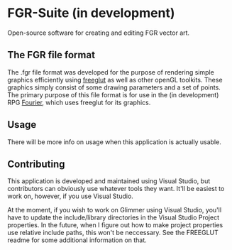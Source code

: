 # FGR-Suite (in development)
Open-source software for creating and editing FGR vector art.

## The FGR file format
The .fgr file format was developed for the purpose of rendering simple graphics efficiently using [freeglut](http://freeglut.sourceforge.net/) as well as other openGL toolkits. These graphics simply consist of some drawing parameters and a set of points. The primary purpose of this file format is for use in the (in development) RPG [Fourier](https://github.com/Metalsofa/Fourier), which uses freeglut for its graphics.

## Usage
There will be more info on usage when this application is actually usable.

## Contributing
This application is developed and maintained using Visual Studio, but contributors can obviously use whatever tools they want. It'll be easiest to work on, however, if you use Visual Studio.

At the moment, if you wish to work on Glimmer using Visual Studio, you'll have to update the include/library directories in the Visual Studio Project properties. In the future, when I figure out how to make project properties use relative include paths, this won't be neccessary. See the FREEGLUT readme for some additional information on that.
